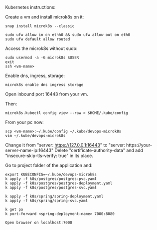 Kubernetes instructions:

Create a vm and install microk8s on it:

	snap install microk8s --classic
	
	sudo ufw allow in on ethh0 && sudo ufw allow out on eth0
	sudo ufw default allow routed



Access the microk8s without sudo:

	sudo usermod -a -G microk8s $USER
	exit
	ssh <vm-name>

Enable dns, ingress, storage:

	microk8s enable dns ingress storage

Open inbound port 16443 from your vm.

Then:

	microk8s.kubectl config view --raw > $HOME/.kube/config

From your pc now:

	scp <vm-name>:~/.kube/config ~/.kube/devops-microk8s
	vim ~/.kube/devops-microk8s

Change it from "server: https://127.0.0.1:16443" to "server: https://your-server-name-ip:16443"
Delete "certificate-authority-data" and add "insecure-skip-tls-verify: true" in its place.

Go to project folder of the application and:

	export KUBECONFIG=~/.kube/devops-microk8s
	k apply -f k8s/postgres/postgres-pvc.yaml
	k apply -f k8s/postgres/postgres-deployment.yaml
	k apply -f k8s/postgres/postgres-svc.yaml
	
	k apply -f k8s/spring/spring-deployment.yaml
	k apply -f k8s/spring/spring-svc.yaml
	
	k get po
	k port-forward <spring-deployment-name> 7000:8080

	Open browser on localhost:7000
